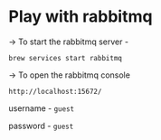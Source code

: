 # Play with rabbitmq

-> To start the rabbitmq server - 

`brew services start rabbitmq`

-> To open the rabbitmq console

`http://localhost:15672/`

username - `guest`

password - `guest`

